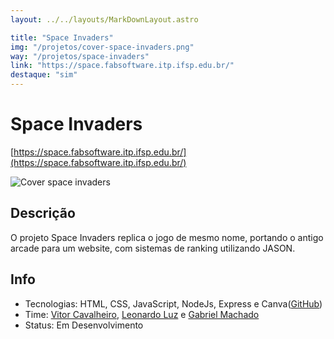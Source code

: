 ```yaml
---
layout: ../../layouts/MarkDownLayout.astro

title: "Space Invaders"
img: "/projetos/cover-space-invaders.png"
way: "/projetos/space-invaders"
link: "https://space.fabsoftware.itp.ifsp.edu.br/"
destaque: "sim"
---
```


# Space Invaders
[https://space.fabsoftware.itp.ifsp.edu.br/](https://space.fabsoftware.itp.ifsp.edu.br/)

![Cover space invaders](/projetos/cover-space-invaders.png)

## Descrição

O projeto Space Invaders replica o jogo de mesmo nome, portando o antigo arcade para um website, com
sistemas de ranking utilizando JASON.

## Info

- Tecnologias: HTML, CSS, JavaScript, NodeJs, Express e Canva([GitHub](https://github.com/fabsoftwareitp/space-invaders)) 
- Time: [Vitor Cavalheiro](/membros/vitor-cavalheiro), [Leonardo Luz](/membros/leonardo-luz) e [Gabriel Machado](/membros/gabriel-machado)
- Status: Em Desenvolvimento